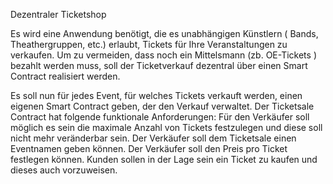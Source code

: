 Dezentraler Ticketshop

Es wird eine Anwendung benötigt, die es unabhängigen Künstlern ( Bands, Theathergruppen, etc.) erlaubt, Tickets für Ihre Veranstaltungen
zu verkaufen. 
Um zu vermeiden, dass noch ein Mittelsmann (zb. OE-Tickets ) bezahlt werden muss, soll der Ticketverkauf dezentral über einen Smart Contract realisiert werden.
 
Es soll nun für jedes Event, für welches Tickets verkauft werden, einen eigenen Smart Contract geben, der den Verkauf verwaltet.
Der Ticketsale Contract hat folgende funktionale Anforderungen:
	Für den Verkäufer soll möglich es sein die maximale Anzahl von Tickets festzulegen und diese soll nicht mehr veränderbar sein.
	Der Verkäufer soll dem Ticketsale einen Eventnamen geben können.
	Der Verkäufer soll den Preis pro Ticket festlegen können.
	Kunden sollen in der Lage sein ein Ticket zu kaufen und dieses auch vorzuweisen.
